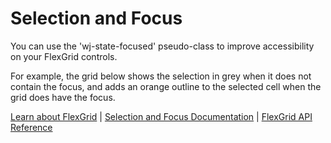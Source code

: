 Selection and Focus
===================

You can use the 'wj-state-focused' pseudo-class to improve accessibility 
on your FlexGrid controls. 

For example, the grid below shows the selection in grey when it does not 
contain the focus, and adds an orange outline to the selected cell when 
the grid does have the focus.

[Learn about FlexGrid](https://www.grapecity.com/wijmo/flexgrid-javascript-data-grid) | [Selection and Focus Documentation](https://www.grapecity.com/wijmo/docs/Topics/Grid/Selection/Selection-and-Focus) | [FlexGrid API Reference](https://www.grapecity.com/wijmo/api/classes/wijmo_grid.flexgrid.html)